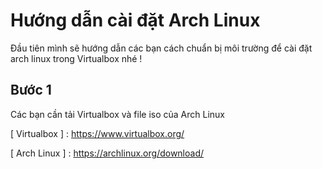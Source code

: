 # Hướng dẫn cài đặt Arch Linux
Đầu tiên mình sẽ hướng dẫn các bạn cách chuẩn bị môi trường để cài đặt arch linux trong Virtualbox nhé !
## Bước 1
Các bạn cần tải Virtualbox và file iso của Arch Linux

[ Virtualbox ] : https://www.virtualbox.org/

[ Arch Linux ] : https://archlinux.org/download/
